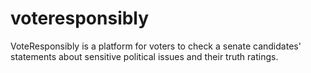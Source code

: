 # voteresponsibly
VoteResponsibly is a platform for voters to check a senate candidates' statements about sensitive political issues and their truth ratings.

